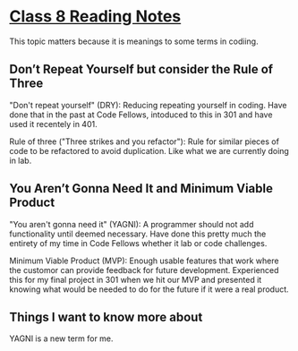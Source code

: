 # [Class 8 Reading Notes](https://github.com/snur206/reading-notes/blob/main/401/class8notes.md)

This topic matters because it is meanings to some terms in codiing.

## Don’t Repeat Yourself but consider the Rule of Three

"Don't repeat yourself" (DRY): Reducing repeating yourself in coding. Have done that in the past at Code Fellows, intoduced to this in 301 and have used it recentely in 401.

Rule of three ("Three strikes and you refactor"): Rule for similar pieces of code to be refactored to avoid duplication. Like what we are currently doing in lab.

## You Aren’t Gonna Need It and Minimum Viable Product

"You aren't gonna need it" (YAGNI): A programmer should not add functionality until deemed necessary. Have done this pretty much the entirety of my time in Code Fellows whether it lab or code challenges.

Minimum Viable Product (MVP): Enough usable features that work where the customor can provide feedback for future development. Experienced this for my final project in 301 when we hit our MVP and presented it knowing what would be needed to do for the future if it were a real product.

## Things I want to know more about

YAGNI is a new term for me.
